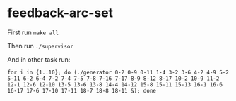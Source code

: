 # feedback-arc-set


First run `make all`

Then run `./supervisor`

And in other task run:
```
for i in {1..10}; do (./generator 0-2 0-9 0-11 1-4 3-2 3-6 4-2 4-9 5-2 5-11 6-2 6-4 7-2 7-4 7-5 7-8 7-16 7-17 8-9 8-12 8-17 10-2 10-9 11-2 12-1 12-6 12-10 13-5 13-6 13-8 14-4 14-12 15-8 15-11 15-13 16-1 16-6 16-17 17-6 17-10 17-11 18-7 18-8 18-11 &); done
```

